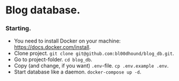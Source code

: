 # Blog database.

### Starting.

* You need to install Docker on your machine: https://docs.docker.com/install.
* Clone project. `git clone git@github.com:bl00dhound/blog_db.git`.
* Go to project-folder. `cd blog_db`.
* Copy (and change, if you want) `.env`-file. `cp .env.example .env`.
* Start database like a daemon. `docker-compose up -d`.